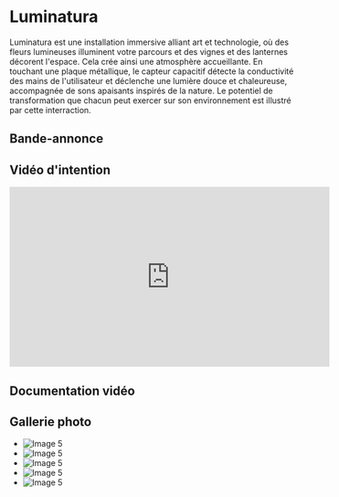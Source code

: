 # Luminatura
Luminatura est une installation immersive alliant art et technologie, où des fleurs lumineuses illuminent votre parcours et des vignes et des lanternes décorent l'espace. Cela crée ainsi une atmosphère accueillante. En touchant une plaque métallique, le capteur capacitif détecte la conductivité des mains de l'utilisateur et déclenche une lumière douce et chaleureuse, accompagnée de sons apaisants inspirés de la nature. Le potentiel de transformation que chacun peut exercer sur son environnement est illustré par cette interraction.

## Bande-annonce

## Vidéo d'intention

<iframe width="560" height="315" src="https://www.youtube.com/embed/i6xJno_NFSc" title="YouTube video player" frameborder="0" allow="accelerometer; autoplay; clipboard-write; encrypted-media; gyroscope; picture-in-picture" referrerpolicy="strict-origin-when-cross-origin" allowfullscreen></iframe>

## Documentation vidéo


## Gallerie photo

* ![Image 5](https://placehold.co/400x400?text=5+image)
* ![Image 5](https://placehold.co/400x400?text=5+image)
* ![Image 5](https://placehold.co/400x400?text=5+image)
* ![Image 5](https://placehold.co/400x400?text=5+image)
* ![Image 5](https://placehold.co/400x400?text=5+image)

